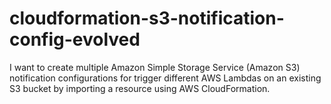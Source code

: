 # cloudformation-s3-notification-config-evolved
I want to create multiple Amazon Simple Storage Service (Amazon S3) notification configurations for trigger different AWS Lambdas on an existing S3 bucket by importing a resource using AWS CloudFormation.
